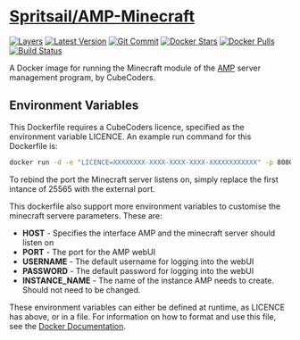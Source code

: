 [hub]: https://hub.docker.com/r/spritsail/amp-minecraft
[git]: https://github.com/spritsail/amp-minecraft
[drone]: https://drone.spritsail.io/spritsail/amp-minecraft
[mbdg]: https://microbadger.com/images/spritsail/amp-minecraft

# [Spritsail/AMP-Minecraft][hub]
[![Layers](https://images.microbadger.com/badges/image/spritsail/amp-minecraft.svg)][mbdg]
[![Latest Version](https://images.microbadger.com/badges/version/spritsail/amp-minecraft.svg)][hub]
[![Git Commit](https://images.microbadger.com/badges/commit/spritsail/amp-minecraft.svg)][git]
[![Docker Stars](https://img.shields.io/docker/stars/spritsail/amp-minecraft.svg)][hub]
[![Docker Pulls](https://img.shields.io/docker/pulls/spritsail/amp-minecraft.svg)][hub]
[![Build Status](https://drone.spritsail.io/api/badges/spritsail/amp-minecraft/status.svg)][drone]

A Docker image for running the Minecraft module of the [AMP][git] server management program, by CubeCoders.

## Environment Variables
This Dockerfile requires a CubeCoders licence, specified as the environment variable LICENCE. An example run command for this Dockerfile is:

```bash
docker run -d -e "LICENCE=XXXXXXXX-XXXX-XXXX-XXXX-XXXXXXXXXXXX" -p 8080:8080  -p 25565:25565 -v /host/path/to/amp:/ampdata spritsail/amp-minecraft
```

To rebind the port the Minecraft server listens on, simply replace the first intance of 25565 with the external port.

This dockerfile also support more environment variables to customise the minecraft servere parameters. These are:
* **HOST** - Specifies the interface AMP and the minecraft server should listen on
* **PORT** - The port for the AMP webUI
* **USERNAME** - The default username for logging into the webUI
* **PASSWORD** - The default password for logging into the webUI
* **INSTANCE\_NAME** - The name of the instance AMP needs to create. Should not need to be changed.

These environment variables can either be defined at runtime, as LICENCE has above, or in a file. For information on how to format and use this file, see the [Docker Documentation](https://docs.docker.com/engine/reference/commandline/run/#/set-environment-variables-e-env-env-file).
